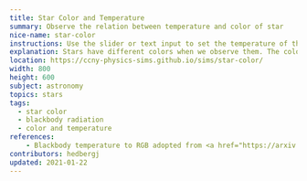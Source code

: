 ```yaml
---
title: Star Color and Temperature
summary: Observe the relation between temperature and color of star
nice-name: star-color
instructions: Use the slider or text input to set the temperature of the star.
explanation: Stars have different colors when we observe them. The color we see is related to the temperature of the star.
location: https://ccny-physics-sims.github.io/sims/star-color/
width: 800
height: 600
subject: astronomy
topics: stars
tags:
  - star color
  - blackbody radiation
  - color and temperature
references:
    - Blackbody temperature to RGB adopted from <a href="https://arxiv.org/abs/2101.06254">Digital color codes of stars JV Harre, R Heller</a>
contributors: hedbergj
updated: 2021-01-22
---
```


